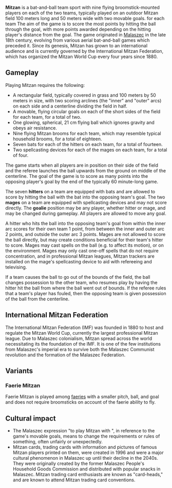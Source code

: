 **Mitzan** is a bat-and-ball team sport with nine flying
broomstick-mounted players on each of the two teams, typically played on
an outdoor Mitzan field 100 meters long and 50 meters wide with two
movable goals. for each team The aim of the game is to score the most
points by hitting the ball through the goal, with more points awarded
depending on the hitting player's distance from the goal. The game
originated in [Malaszec](Malaszec "wikilink") in the late 18th century,
evolving from various aerial bat-and-ball games which preceded it. Since
its genesis, Mitzan has grown to an international audience and is
currently governed by the International Mitzan Federation, which has
organized the Mitzan World Cup every four years since 1880.

## Gameplay

Playing Mitzan requires the following:

- A rectangular field, typically covered in grass and 100 meters by 50
  meters in size, with two scoring arclines (the "inner" and "outer"
  arcs) on each side and a centerline dividing the field in half.
- A movable, flying circular goals on each of the short sides of the
  field for each team, for a total of two.
- One glowing, spherical, 21 cm flying ball which ignores gravity and
  obeys air resistance.
- Nine flying Mitzan brooms for each team, which may resemble typical
  household brooms, for a total of eighteen.
- Seven bats for each of the hitters on each team, for a total of
  fourteen.
- Two spellcasting devices for each of the mages on each team, for a
  total of four.

The game starts when all players are in position on their side of the
field and the referee launches the ball upwards from the ground on
middle of the centerline. The goal of the game is to score as many
points into the opposing player's goal by the end of the typically 60
minute-long game.

The seven **hitters** on a team are equipped with bats and are allowed
to score by hitting the ball with the bat into the opposing team's goal.
The two **mages** on a team are equipped with spellcasting devices and
may not score directly. The **goalie** position may be any player,
whether hitter or mage, and may be changed during gameplay. All players
are allowed to move any goal.

A hitter who hits the ball into the opposing team's goal from within the
inner arc scores for their own team 1 point, from between the inner and
outer arc 2 points, and outside the outer arc 3 points. Mages are not
allowed to score the ball directly, but may create conditions beneficial
for their team's hitter to score. Mages may cast spells on the ball
(e.g. to affect its motion), or on the environment. Mages may only cast
one-off spells that do not require concentration, and in professional
Mitzan leagues, Mitzan trackers are installed on the mage's spellcasting
device to aid with refereeing and televising.

If a team causes the ball to go out of the bounds of the field, the ball
changes possession to the other team, who resumes play by having the
hitter hit the ball from where the ball went out of bounds. If the
referee rules that a team's player has fouled, then the opposing team is
given possession of the ball from the centerline.

## International Mitzan Federation

The International Mitzan Federation (IMF) was founded in 1880 to host
and regulate the Mitzan World Cup, currently the largest professional
Mitzan league. Due to Malaszec colonialism, Mitzan spread across the
world necessitating its the foundation of the IMF. It is one of the few
institutions from Malaszec's imperial era to survive both the Malaszec
Communist revolution and the formation of the Malaszec Federation.

## Variants

### Faerie Mitzan

Faerie Mitzan is played among [faeries](faerie "wikilink") with a
smaller pitch, ball, and goal and does not require broomsticks on
account of the faerie ability to fly.

## Cultural impact

- The Malaszec expression "to play Mitzan with <something>", in
  reference to the game's movable goals, means to change the
  requirements or rules of something, often unfairly or unexpectedly.
- Mitzan cards, trading cards with information and pictures of famous
  Mitzan players printed on them, were created in 1996 and were a major
  cultural phenomenon in Malaszec up until their decline in the 2040s.
  They were originally created by the former Malaszec People's Household
  Goods Commission and distributed with popular snacks in Malaszec.
  Mitzan trading card enthusiasts are known as "card-heads," and are
  known to attend Mitzan trading card conventions.